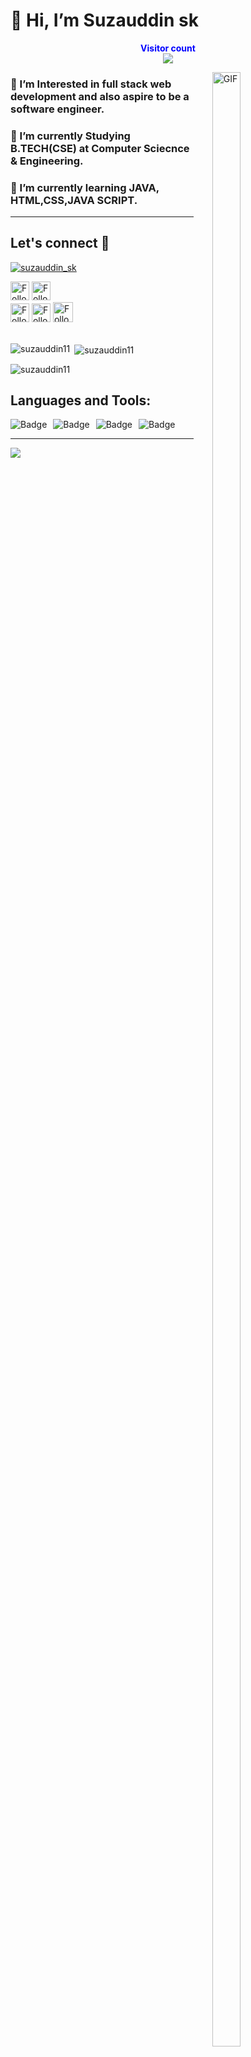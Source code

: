 # 👋 Hi, I’m Suzauddin sk 
<p align="center"> 
  <b style="color: blue;  ">Visitor count</b>
  <br>
  <a style="" href="https://github.com/suzauddin11">
  <img src="https://profile-counter.glitch.me/suzauddin11/count.svg" />
  </a>
</p>
<a style="" href="https://github.com/suzauddin11">
<img align="right" alt="GIF" src="https://cdn.dribbble.com/users/1292677/screenshots/6139167/avento.gif" width="30%" height="90%" style="margin:0 30px;">
</a>

### 👀 I’m Interested in full stack web development and also aspire to be a software engineer.

### 🔭 I’m currently Studying B.TECH(CSE) at Computer Sciecnce & Engineering.

### 🌱 I’m currently learning JAVA, HTML,CSS,JAVA SCRIPT.

---

##  Let's connect :speech_balloon:
<p align="left"> <a href="https://twitter.com/suzauddin_sk" target="blank"><img src="https://img.shields.io/twitter/follow/suzauddin_sk?logo=twitter&style=for-the-badge" alt="suzauddin_sk" /></a> </p>

<!-- [![Twitter Badge](https://img.shields.io/badge/-@xyz-1ca0f1?style=flat-square&labelColor=1ca0f1&logo=twitter&logoColor=white)](https://twitter.com/suzauddin_sk) --> 
[<img src="https://img.shields.io/badge/-Suzauddin sk-blue?style=for-the-badge&logo=Linkedin&logoColor=white" height="30" title="Follow me" />](https://www.linkedin.com/in/suzauddinsk/)
[<img src="https://img.shields.io/badge/-suzauddinsk72@gmail.com-c14438?style=for-the-badge&logo=Gmail&logoColor=white" height="30" title="Follow me" />](mailto:suzauddinsk72@gmail.com)  
[<img src="https://img.shields.io/badge/-@Suzauddin sk-e4405f?style=for-the-badge&labelColor=f94877&logo=instagram&logoColor=white" height="30" title="Follow me" />](https://instagram.com/itz_suzauddin)
[<img src="https://img.shields.io/badge/-Suzauddin sk-blue?style=for-the-badge&logo=facebook&logoColor=white" height="30" title="Follow me" />](https://www.facebook.com/in/suzauddin0/)
[<img src="https://img.shields.io/github/followers/suzauddin11?label=suzauddin11&style=social" height="32" title="Follow me" />](https://github.com/suzauddin11) 
</br></br>
<p><img align="left" src="https://github-readme-stats.vercel.app/api/top-langs?username=suzauddin11&show_icons=true&locale=en&layout=compact" alt="suzauddin11" /></p>

<p>&nbsp;<img align="center" src="https://github-readme-stats.vercel.app/api?username=suzauddin11&show_icons=true&locale=en" alt="suzauddin11" /></p>

<p><img align="center" src="https://github-readme-streak-stats.herokuapp.com/?user=suzauddin11&" alt="suzauddin11" /></p>


## Languages and Tools:
<span> 
  <a href="https://github.com/suzauddin11">
<!--  <img alt="Badge" style="float: left; margin-right: 10px;"  src="https://img.shields.io/badge/dart-%230175C2.svg?&style=for-the-badge&logo=dart&logoColor=white"/>    -->
<!-- <img alt="Badge" style="float: left; margin-right: 10px;"  src ="https://img.shields.io/badge/Flutter-%2302569B.svg?&style=for-the-badge&logo=flutter&logoColor=white"/>    -->
<img alt="Badge" style="float: left; margin-right: 10px;"  src="https://img.shields.io/badge/html%20-%23E34F26.svg?&style=for-the-badge&logo=html&logoColor=white"/>    
<img alt="Badge" style="float: left; margin-right: 10px;"  src="https://img.shields.io/badge/css%20-%231572B6.svg?&style=for-the-badge&logo=css&logoColor=white"/>        
<!--  <img alt="Badge" style="float: left; margin-right: 10px;"  src ="https://img.shields.io/badge/Jupyter_Notebook%20-%23F37626.svg?&style=for-the badge&logo=jupyter&logoColor=white"/>    -->
<img alt="Badge" style="float: left; margin-right: 10px;"  src="https://img.shields.io/badge/javascript%20-%23323330.svg?&style=for-the-badge&logo=javascript&logoColor=%23F7DF1E"/>
<img alt="Badge" style="float: left; margin-right: 10px;" src="https://img.shields.io/badge/Java%20-%2320232a.svg?&style=for-the-badge&logo=Java&logoColor=%2361DAFB"/>
  
    
</span>
<br>


---
<a href="https://github.com/suzauddin11">
  <img src="https://imgur.com/rilHVxA.png"/>
</a>
<!-- <img src="https://img.shields.io/badge/-C++-black?style=for-the-badge&logo=c%2B%2B&logoColor=blue" style="margin:5px" /> -->
<!-- <img src="https://img.shields.io/badge/-C%23-black?style=for-the-badge&logo=c-sharp&logoColor=green" style="margin:5px" /> -->
<!-- <img src="http://img.shields.io/badge/-lua-black?style=for-the-badge&logo=lua&logoColor=blue" style="margin:5px" /> -->
<!-- <img src="http://img.shields.io/badge/-c-black?style=for-the-badge&logo=c&logoColor=white" style="margin:5px" /> -->





